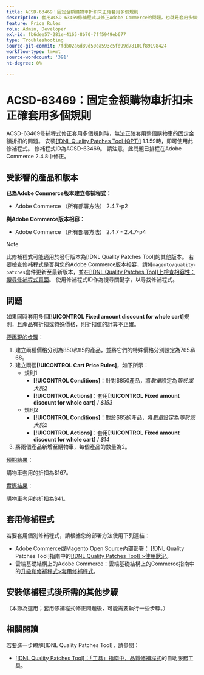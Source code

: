 ```yaml
---
title: ACSD-63469：固定金額購物車折扣未正確套用多個規則
description: 套用ACSD-63469修補程式以修正Adobe Commerce的問題，也就是套用多個規則時，無法正確套用整個購物車的固定金額折扣。
feature: Price Rules
role: Admin, Developer
exl-id: fb6dee57-281e-4165-8b70-7ff5949eb677
type: Troubleshooting
source-git-commit: 7fdb02a6d89d50ea593c5fd99d78101f89198424
workflow-type: tm+mt
source-wordcount: '391'
ht-degree: 0%

---
```


# ACSD-63469：固定金額購物車折扣未正確套用多個規則

ACSD-63469修補程式修正套用多個規則時，無法正確套用整個購物車的固定金額折扣的問題。 安裝[[!DNL Quality Patches Tool (QPT)]](/help/tools/quality-patches-tool/quality-patches-tool-to-self-serve-quality-patches.md) 1.1.59時，即可使用此修補程式。 修補程式ID為ACSD-63469。 請注意，此問題已排程在Adobe Commerce 2.4.8中修正。

## 受影響的產品和版本

**已為Adobe Commerce版本建立修補程式：**

* Adobe Commerce （所有部署方法） 2.4.7-p2

**與Adobe Commerce版本相容：**

* Adobe Commerce （所有部署方法） 2.4.7 - 2.4.7-p4

>[!NOTE]
>
>此修補程式可能適用於發行版本為[!DNL Quality Patches Tool]的其他版本。 若要檢查修補程式是否與您的Adobe Commerce版本相容，請將`magento/quality-patches`套件更新至最新版本，並在[[!DNL Quality Patches Tool]上檢查相容性：搜尋修補程式頁面](https://experienceleague.adobe.com/tools/commerce-quality-patches/index.html)。 使用修補程式ID作為搜尋關鍵字，以尋找修補程式。

## 問題

如果同時套用多個&#x200B;**[!UICONTROL Fixed amount discount for whole cart]**&#x200B;規則，且產品有折扣或特殊價格，則折扣值的計算不正確。

<u>要再現的步驟</u>：

1. 建立兩種價格分別為$850和$85的產品，並將它們的特殊價格分別設定為$765和$68。
1. 建立兩個&#x200B;**[!UICONTROL Cart Price Rules]**，如下所示：
   * 規則1
      * **[!UICONTROL Conditions]**：針對$850產品，將&#x200B;*數量*&#x200B;設定為&#x200B;*等於或大於2*
      * **[!UICONTROL Actions]**：套用&#x200B;**[!UICONTROL Fixed amount discount for whole cart]** / *$153*
   * 規則2
      * **[!UICONTROL Conditions]**：對於$85的產品，將&#x200B;*數量*&#x200B;設定為&#x200B;*等於或大於2*
      * **[!UICONTROL Actions]**：套用&#x200B;**[!UICONTROL Fixed amount discount for whole cart]** / *$14*
1. 將兩個產品新增至購物車，每個產品的數量為2。

<u>預期結果</u>：

購物車套用的折扣為$167。

<u>實際結果</u>：

購物車套用的折扣為$41。

## 套用修補程式

若要套用個別修補程式，請根據您的部署方法使用下列連結：

* Adobe Commerce或Magento Open Source內部部署： [!DNL Quality Patches Tool]指南中的[[!DNL Quality Patches Tool] >使用狀況](/help/tools/quality-patches-tool/usage.md)。
* 雲端基礎結構上的Adobe Commerce：雲端基礎結構上的Commerce指南中的[升級和修補程式>套用修補程式](https://experienceleague.adobe.com/docs/commerce-cloud-service/user-guide/develop/upgrade/apply-patches.html)。

## 安裝修補程式後所需的其他步驟

（本節為選用；套用修補程式修正問題後，可能需要執行一些步驟。） 

## 相關閱讀

若要進一步瞭解[!DNL Quality Patches Tool]，請參閱：

* [[!DNL Quality Patches Tool]：「工具」指南中，品質修補程式](/help/tools/quality-patches-tool/quality-patches-tool-to-self-serve-quality-patches.md)的自助服務工具。
